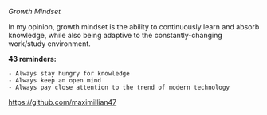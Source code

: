 *Growth Mindset*

In my opinion, growth mindset is the ability to continuously learn and absorb knowledge, while also being adaptive to the constantly-changing work/study environment. 


**~~4~~3 reminders:**
```
- Always stay hungry for knowledge
- Always keep an open mind
- Always pay close attention to the trend of modern technology
```
https://github.com/maximillian47
